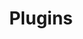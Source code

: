 ---
title: Plugins
description: Welcome to Vue JS, a framework that helps you build better user interfaces.
---